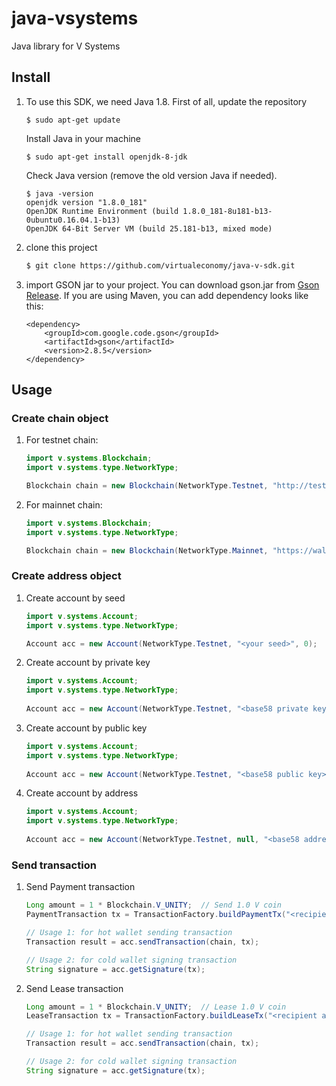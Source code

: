 # java-vsystems
Java library for V Systems

## Install

  1. To use this SDK, we need Java 1.8. First of all, update the repository
     
     ```shell
     $ sudo apt-get update
     ```
     
     Install Java in your machine
     
     ```shell
     $ sudo apt-get install openjdk-8-jdk
     ```
     
     Check Java version (remove the old version Java if needed).
     
     ```shell
     $ java -version
     openjdk version "1.8.0_181"
     OpenJDK Runtime Environment (build 1.8.0_181-8u181-b13-0ubuntu0.16.04.1-b13)
     OpenJDK 64-Bit Server VM (build 25.181-b13, mixed mode)
     ```

  2. clone this project

     ```bash
     $ git clone https://github.com/virtualeconomy/java-v-sdk.git
     ```

  3. import GSON jar to your project. You can download gson.jar from [Gson Release](https://github.com/google/gson/releases). If you are using Maven, you can add dependency looks like this:
     
     ```
     <dependency>
         <groupId>com.google.code.gson</groupId>
         <artifactId>gson</artifactId>
         <version>2.8.5</version>
     </dependency>
     ```

## Usage

### Create chain object
1. For testnet chain:

    ```java
    import v.systems.Blockchain;
    import v.systems.type.NetworkType;
 
    Blockchain chain = new Blockchain(NetworkType.Testnet, "http://test.v.systems:9922");
    ```

2. For mainnet chain:

    ```java
    import v.systems.Blockchain;
    import v.systems.type.NetworkType;
 
    Blockchain chain = new Blockchain(NetworkType.Mainnet, "https://wallet.v.systems/api");
    ```
    
### Create address object
1. Create account by seed

    ```java
    import v.systems.Account;
    import v.systems.type.NetworkType;
 
    Account acc = new Account(NetworkType.Testnet, "<your seed>", 0);
    ```

2. Create account by private key

    ```java
    import v.systems.Account;
    import v.systems.type.NetworkType;
     
    Account acc = new Account(NetworkType.Testnet, "<base58 private key>");
    ```
 
3. Create account by public key

    ```java
    import v.systems.Account;
    import v.systems.type.NetworkType;
     
    Account acc = new Account(NetworkType.Testnet, "<base58 public key>", null);
    ```
    
4. Create account by address

    ```java
    import v.systems.Account;
    import v.systems.type.NetworkType;
     
    Account acc = new Account(NetworkType.Testnet, null, "<base58 address>");
    ```
    
### Send transaction
1. Send Payment transaction

    ```java
    Long amount = 1 * Blockchain.V_UNITY;  // Send 1.0 V coin
    PaymentTransaction tx = TransactionFactory.buildPaymentTx("<recipient address>", amount);
    
    // Usage 1: for hot wallet sending transaction
    Transaction result = acc.sendTransaction(chain, tx);
    
    // Usage 2: for cold wallet signing transaction
    String signature = acc.getSignature(tx);
    ```

2. Send Lease transaction

    ```java
    Long amount = 1 * Blockchain.V_UNITY;  // Lease 1.0 V coin
    LeaseTransaction tx = TransactionFactory.buildLeaseTx("<recipient address>", amount);
    
    // Usage 1: for hot wallet sending transaction
    Transaction result = acc.sendTransaction(chain, tx);
    
    // Usage 2: for cold wallet signing transaction
    String signature = acc.getSignature(tx);
    ```
